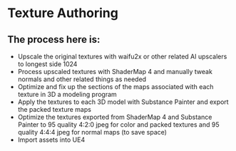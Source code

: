 # Texture Authoring

## The process here is:

* Upscale the original textures with waifu2x or other related AI upscalers to longest side 1024
* Process upscaled textures with ShaderMap 4 and manually tweak normals and other related things as needed
* Optimize and fix up the sections of the maps associated with each texture in 3D a modeling program
* Apply the textures to each 3D model with Substance Painter and export the packed texture maps
* Optimize the textures exported from ShaderMap 4 and Substance Painter to 95 quality 4:2:0 jpeg for color and packed textures and 95 quality 4:4:4 jpeg for normal maps (to save space)
* Import assets into UE4
